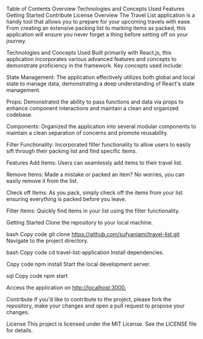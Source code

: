 Table of Contents
Overview
Technologies and Concepts Used
Features
Getting Started
Contribute
License
Overview <a name="overview"></a>
The Travel List application is a handy tool that allows you to prepare for your upcoming travels with ease. From creating an extensive packing list to marking items as packed, this application will ensure you never forget a thing before setting off on your journey.

Technologies and Concepts Used <a name="technologies-and-concepts-used"></a>
Built primarily with React.js, this application incorporates various advanced features and concepts to demonstrate proficiency in the framework. Key concepts used include:

State Management: The application effectively utilizes both global and local state to manage data, demonstrating a deep understanding of React's state management.

Props: Demonstrated the ability to pass functions and data via props to enhance component interactions and maintain a clean and organized codebase.

Components: Organized the application into several modular components to maintain a clean separation of concerns and promote reusability.

Filter Functionality: Incorporated filter functionality to allow users to easily sift through their packing list and find specific items.

Features <a name="features"></a>
Add Items: Users can seamlessly add items to their travel list.

Remove Items: Made a mistake or packed an item? No worries, you can easily remove it from the list.

Check off Items: As you pack, simply check off the items from your list ensuring everything is packed before you leave.

Filter Items: Quickly find items in your list using the filter functionality.

Getting Started <a name="getting-started"></a>
Clone the repository to your local machine.

bash
Copy code
git 
clone
https://github.com/sufyanjami/travel-list.git
Navigate to the project directory.

bash
Copy code
cd
 travel-list-application
Install dependencies.

Copy code
npm install
Start the local development server.

sql
Copy code
npm 
start

Access the application on [http://localhost:3000.](https://sufyanjami.github.io/travel-list)

Contribute <a name="contribute"></a>
If you'd like to contribute to the project, please fork the repository, make your changes and open a pull request to propose your changes.

License <a name="license"></a>
This project is licensed under the MIT License. See the LICENSE file for details.

